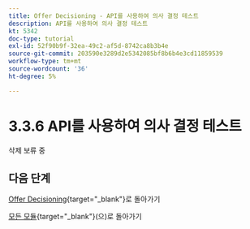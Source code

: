 ```yaml
---
title: Offer Decisioning - API를 사용하여 의사 결정 테스트
description: API를 사용하여 의사 결정 테스트
kt: 5342
doc-type: tutorial
exl-id: 52f90b9f-32ea-49c2-af5d-8742ca8b3b4e
source-git-commit: 203590e3289d2e5342085bf8b6b4e3cd11859539
workflow-type: tm+mt
source-wordcount: '36'
ht-degree: 5%

---
```


# 3.3.6 API를 사용하여 의사 결정 테스트

삭제 보류 중

## 다음 단계

[Offer Decisioning](offer-decisioning.md){target="_blank"}로 돌아가기

[모든 모듈](./../../../../overview.md){target="_blank"}(으)로 돌아가기
